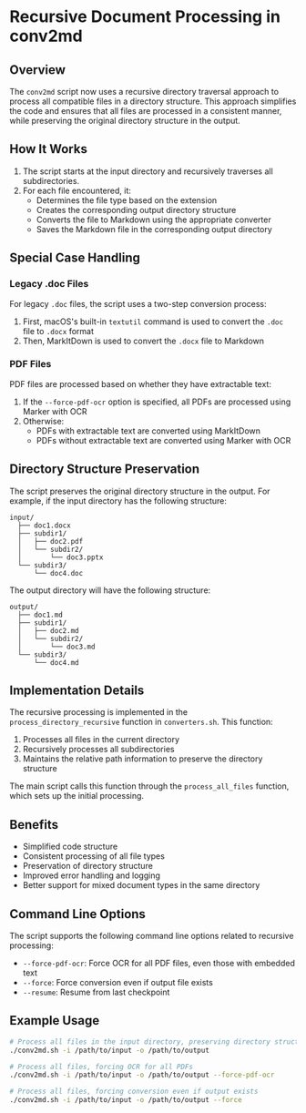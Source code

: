 # Recursive Document Processing in conv2md

## Overview

The `conv2md` script now uses a recursive directory traversal approach to process all compatible files in a directory structure. This approach simplifies the code and ensures that all files are processed in a consistent manner, while preserving the original directory structure in the output.

## How It Works

1. The script starts at the input directory and recursively traverses all subdirectories.
2. For each file encountered, it:
   - Determines the file type based on the extension
   - Creates the corresponding output directory structure
   - Converts the file to Markdown using the appropriate converter
   - Saves the Markdown file in the corresponding output directory

## Special Case Handling

### Legacy .doc Files

For legacy `.doc` files, the script uses a two-step conversion process:

1. First, macOS's built-in `textutil` command is used to convert the `.doc` file to `.docx` format
2. Then, MarkItDown is used to convert the `.docx` file to Markdown

### PDF Files

PDF files are processed based on whether they have extractable text:

1. If the `--force-pdf-ocr` option is specified, all PDFs are processed using Marker with OCR
2. Otherwise:
   - PDFs with extractable text are converted using MarkItDown
   - PDFs without extractable text are converted using Marker with OCR

## Directory Structure Preservation

The script preserves the original directory structure in the output. For example, if the input directory has the following structure:

```
input/
  ├── doc1.docx
  ├── subdir1/
  │   ├── doc2.pdf
  │   └── subdir2/
  │       └── doc3.pptx
  └── subdir3/
      └── doc4.doc
```

The output directory will have the following structure:

```
output/
  ├── doc1.md
  ├── subdir1/
  │   ├── doc2.md
  │   └── subdir2/
  │       └── doc3.md
  └── subdir3/
      └── doc4.md
```

## Implementation Details

The recursive processing is implemented in the `process_directory_recursive` function in `converters.sh`. This function:

1. Processes all files in the current directory
2. Recursively processes all subdirectories
3. Maintains the relative path information to preserve the directory structure

The main script calls this function through the `process_all_files` function, which sets up the initial processing.

## Benefits

- Simplified code structure
- Consistent processing of all file types
- Preservation of directory structure
- Improved error handling and logging
- Better support for mixed document types in the same directory

## Command Line Options

The script supports the following command line options related to recursive processing:

- `--force-pdf-ocr`: Force OCR for all PDF files, even those with embedded text
- `--force`: Force conversion even if output file exists
- `--resume`: Resume from last checkpoint

## Example Usage

```bash
# Process all files in the input directory, preserving directory structure
./conv2md.sh -i /path/to/input -o /path/to/output

# Process all files, forcing OCR for all PDFs
./conv2md.sh -i /path/to/input -o /path/to/output --force-pdf-ocr

# Process all files, forcing conversion even if output exists
./conv2md.sh -i /path/to/input -o /path/to/output --force
``` 